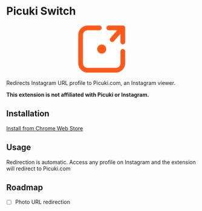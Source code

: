 
# Picuki Switch
<p align="center">
    <img src="icons/icon128.png">
</p>

Redirects Instagram URL profile to Picuki.com, an Instagram viewer.

**This extension is not affiliated with Picuki or Instagram.**

## Installation

[Install from Chrome Web Store](https://chrome.google.com/webstore/detail/picuki-switch/elmbjjhgiifenlhffpjcjfkjmilbbfki)

## Usage

Redirection is automatic. Access any profile on Instagram and the extension will redirect to Picuki.com

## Roadmap

- [ ] Photo URL redirection